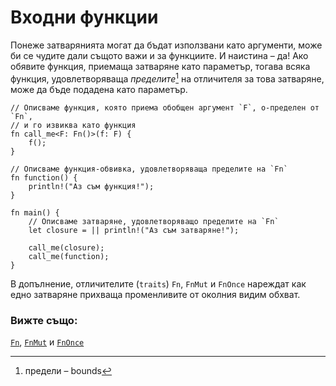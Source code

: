 # Входни функции

Понеже затварянията могат да бъдат използвани като аргументи, може би се чудите
дали същото важи и за функциите. И наистина – да! Ако обявите функция, приемаща
затваряне като параметър, тогава всяка функция, удовлетворяваща *пределите*[^bounds] на
отличителя за това затваряне, може да бъде подадена като параметър.

```rust,editable
// Описваме функция, която приема обобщен аргумент `F`, о-пределен от `Fn`,
// и го извиква като функция
fn call_me<F: Fn()>(f: F) {
    f();
}

// Описваме функция-обвивка, удовлетворяваща пределите на `Fn`
fn function() {
    println!("Аз съм функция!");
}

fn main() {
    // Описваме затваряне, удовлетворяващо пределите на `Fn`
    let closure = || println!("Аз съм затваряне!");

    call_me(closure);
    call_me(function);
}
```

В допълнение, отличителите (`traits`) `Fn`, `FnMut` и `FnOnce` нареждат как
едно затваряне прихваща променливите от околния видим обхват.

[^bounds]: предели – bounds

### Вижте също:

[`Fn`][fn], [`FnMut`][fn_mut] и [`FnOnce`][fn_once]

[fn]: https://doc.rust-lang.org/std/ops/trait.Fn.html
[fn_mut]: https://doc.rust-lang.org/std/ops/trait.FnMut.html
[fn_once]: https://doc.rust-lang.org/std/ops/trait.FnOnce.html
